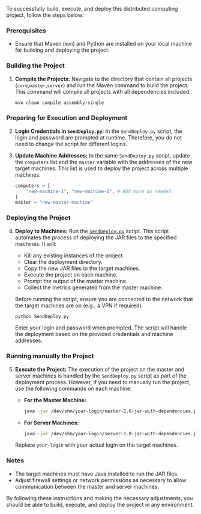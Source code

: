 To successfully build, execute, and deploy this distributed computing project, follow the steps below:

### Prerequisites

- Ensure that Maven (`mvn`) and Python are installed on your local machine for building and deploying the project.

### Building the Project

1. **Compile the Projects:**
   Navigate to the directory that contain all projects (`core`,`master`,`server`) and run the Maven command to build the project. This command will compile all projects with all dependencies included.

   ```sh
   mvn clean compile assembly:single
   ```

### Preparing for Execution and Deployment

2. **Login Credentials in `SendDeploy.py`:**
   In the `SendDeploy.py` script, the login and password are prompted at runtime. Therefore, you do not need to change the script for different logins.

3. **Update Machine Addresses:**
   In the same `SendDeploy.py` script, update the `computers` list and the `master` variable with the addresses of the new target machines. This list is used to deploy the project across multiple machines.

   ```py
   computers = [
       "new-machine-1", "new-machine-2", # Add more as needed
   ]
   master = "new-master-machine"
   ```

### Deploying the Project

4. **Deploy to Machines:**
   Run the [`SendDeploy.py`](SendDeploy.py) script. This script automates the process of deploying the JAR files to the specified machines. It will:
   - Kill any existing instances of the project.
   - Clear the deployment directory.
   - Copy the new JAR files to the target machines.
   - Execute the project on each machine.
   - Prompt the output of the master machine.
   - Collect the metrics generated from the master machine.

   Before running the script, ensure you are connected to the network that the target machines are on (e.g., a VPN if required).

   ```sh
   python SendDeploy.py
   ```

   Enter your login and password when prompted. The script will handle the deployment based on the provided credentials and machine addresses.

### Running manually the Project

5. **Execute the Project:**
   The execution of the project on the master and server machines is handled by the `SendDeploy.py` script as part of the deployment process. However, if you need to manually run the project, use the following commands on each machine:

   - **For the Master Machine:**
     ```bash
     java -jar /dev/shm/your-login/master-1.0-jar-with-dependencies.jar
     ```

   - **For Server Machines:**
     ```bash
     java -jar /dev/shm/your-login/server-1.0-jar-with-dependencies.jar
     ```

   Replace `your-login` with your actual login on the target machines.

### Notes

- The target machines must have Java installed to run the JAR files.
- Adjust firewall settings or network permissions as necessary to allow communication between the master and server machines.

By following these instructions and making the necessary adjustments, you should be able to build, execute, and deploy the project in any environment.